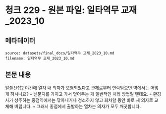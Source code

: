 # 청크 229 - 원본 파일: 일타역무 교재_2023_10

## 메타데이터

```
source: datasets/final_docs/일타역무 교재_2023_10.md
filename: 일타역무 교재_2023_10.md
```

## 본문 내용

알쓸신잡2 야간에 열차 내 의자가 오염되었다고 관제로부터 연락받으면 역에서는 어떻게 하시나요? ◦ 신문지를 가지고 가서 덮어두는 게 일반적인 처리 방법일 텐데요.    ◦ 환경사가 상주하는 종점역에서는 닦아내거나 청소하지 않고 회차할 동안 바로  새 의자로 교체해 버립니다.    ◦ 그래서 종점에서 출발하는 열차는 의자가 모두 깨끗합니다.